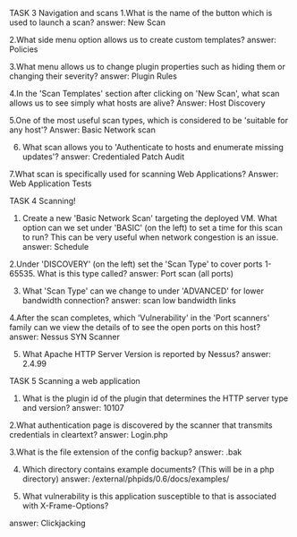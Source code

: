 TASK 3 Navigation and scans
1.What is the name of the button which is used to launch a scan?
answer: New Scan

2.What side menu option allows us to create custom templates?
answer: Policies


3.What menu allows us to change plugin properties such as hiding them or changing their severity?
answer: Plugin Rules


4.In the 'Scan Templates' section after clicking on 'New Scan', what scan allows us to see simply what hosts are alive?
Answer: Host Discovery


5.One of the most useful scan types, which is considered to be 'suitable for any host'?
Answer: Basic Network scan


6. What scan allows you to 'Authenticate to hosts and enumerate missing updates'?
answer: Credentialed Patch Audit


7.What scan is specifically used for scanning Web Applications? 
Answer: Web Application Tests


TASK 4 Scanning!
1. Create a new 'Basic Network Scan' targeting the deployed VM. What option can we set under 'BASIC' (on the left) to set a time for this scan to run? This can be very useful when network congestion is an issue.
answer: Schedule

2.Under 'DISCOVERY' (on the left) set the 'Scan Type' to cover ports 1-65535. What is this type called?
answer: Port scan (all ports)

3. What 'Scan Type' can we change to under 'ADVANCED' for lower bandwidth connection?
answer: scan low bandwidth links

4.After the scan completes, which 'Vulnerability' in the 'Port scanners' family can we view the details of to see the open ports on this host?
answer: Nessus SYN Scanner

5. What Apache HTTP Server Version is reported by Nessus?
answer: 2.4.99

TASK 5 Scanning a web application
1. What is the plugin id of the plugin that determines the HTTP server type and version?
answer: 10107

2.What authentication page is discovered by the scanner that transmits credentials in cleartext?
answer: Login.php

3.What is the file extension of the config backup?
answer: .bak

4. Which directory contains example documents? (This will be in a php directory)
answer: /external/phpids/0.6/docs/examples/

5. What vulnerability is this application susceptible to that is associated with X-Frame-Options?

answer: Clickjacking






